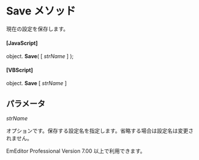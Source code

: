 # Save メソッド

現在の設定を保存します。

#### \[JavaScript\]

object. **Save**( \[ _strName_ \] );

#### \[VBScript\]

object. **Save** \[ _strName_ \]

## パラメータ

_strName_

オプションです。保存する設定名を指定します。省略する場合は設定名は変更されません。

EmEditor Professional Version 7.00 以上で利用できます。